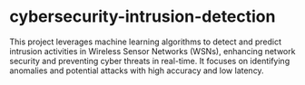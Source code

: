 # cybersecurity-intrusion-detection
This project leverages machine learning algorithms to detect and predict intrusion activities in Wireless Sensor Networks (WSNs), enhancing  network security and preventing cyber threats in real-time. It focuses on identifying anomalies and potential attacks with high accuracy and  low latency. 
